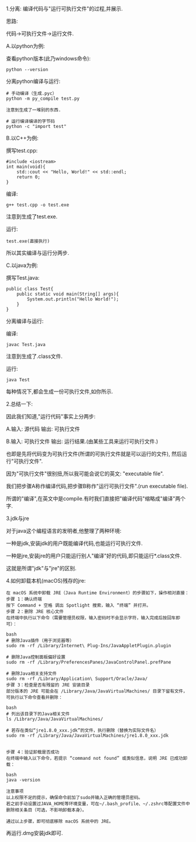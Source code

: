 1.分离: 编译代码与"运行可执行文件"的过程,并展示.

思路:

代码&rarr;可执行文件&rarr;运行文件.

A.以python为例:

查看python版本(此乃windows命令):

```
python --version
```

分离python编译与运行:

```
# 手动编译（生成.pyc）
python -m py_compile test.py

注意到生成了一堆别的东西.

# 运行编译编译的字节码
python -c "import test"
```





B.以C++为例:

撰写test.cpp:

```
#include <iostream>
int main(void){
    std::cout << "Hello, World!" << std::endl;
    return 0;
}
```

编译:

```
g++ test.cpp -o test.exe
```

注意到生成了test.exe.

运行:

```
test.exe(直接执行)
```

所以其实编译与运行分两步.



C.以java为例:

撰写Test.java:

```
public class Test{
	public static void main(String[] args){
		System.out.println("Hello World!");
	}
}
```

分离编译与运行:

编译:

```
javac Test.java
```

注意到生成了.class文件.

运行:

```
java Test
```



每种情况下,都会生成一份可执行文件,如你所示.







2.总结一下:

因此我们知道,"运行代码"事实上分两步:

A.输入: 源代码 输出: 可执行文件

B.输入: 可执行文件 输出: 运行结果.(由某些工具来运行可执行文件.)

也即是先将代码变为可执行文件(所谓的可执行文件就是可以运行的文件), 然后运行"可执行文件".

因为"可执行文件"很别扭,所以我可能会说它的英文: "executable file".



我们把步骤A称作编译代码,把步骤B称作"运行可执行文件".(run executable file).

所谓的"编译",在英文中是compile.有时我们直接把"编译代码"缩略成"编译"两个字.





3.jdk与jre

对于java这个编程语言的发明者,他整理了两种环境:

一种是jdk,安装jdk的用户既能编译代码,也能运行可执行文件.

一种是jre,安装jre的用户只能运行别人"编译"好的代码,即只能运行*.class文件.

这就是所谓"jdk"与"jre"的区别.



4.如何卸载本机(macOS)残存的jre:

```
在 macOS 系统中卸载 JRE（Java Runtime Environment）的步骤如下，操作相对直接：
步骤 1：确认终端
按下 Command + 空格 调出 Spotlight 搜索，输入 “终端” 并打开。
步骤 2：删除 JRE 核心文件
在终端中执行以下命令（需要管理员权限，输入密码时不会显示字符，输入完成后按回车即可）：

bash
# 删除Java插件（用于浏览器等）
sudo rm -rf /Library/Internet\ Plug-Ins/JavaAppletPlugin.plugin

# 删除Java控制面板偏好设置
sudo rm -rf /Library/PreferencesPanes/JavaControlPanel.prefPane

# 删除Java相关支持文件
sudo rm -rf /Library/Application\ Support/Oracle/Java/
步骤 3：检查是否有残留的 JRE 安装目录
部分版本的 JRE 可能会在 /Library/Java/JavaVirtualMachines/ 目录下留有文件，可执行以下命令查看并删除：

bash
# 列出该目录下的Java相关文件
ls /Library/Java/JavaVirtualMachines/

# 若存在类似“jre1.8.0_xxx.jdk”的文件，执行删除（替换为实际文件名）
sudo rm -rf /Library/Java/JavaVirtualMachines/jre1.8.0_xxx.jdk


步骤 4：验证卸载是否成功
在终端中输入以下命令，若提示 “command not found” 或类似信息，说明 JRE 已成功卸载：

bash
java -version

注意事项
以上权限不足的提示，确保命令前加了sudo并输入正确的管理员密码。
若之前手动设置过JAVA_HOME等环境变量，可在~/.bash_profile、~/.zshrc等配置文件中删除相关条目（可选，不影响卸载本身）。

通过以上步骤，即可彻底移除 macOS 系统中的 JRE。
```

再运行.dmg安装jdk即可.